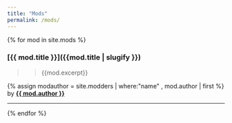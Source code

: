 ```yaml
---
title: "Mods"
permalink: /mods/
---
```

 {% for mod in site.mods %}
### **[{{ mod.title }}]({{mod.title | slugify }})** 
 > >{{mod.excerpt}}

{% assign modauthor = site.modders | where:"name" , mod.author | first %} by **[{{ mod.author }}](https://github.com/{{modauthor.github_id}})**

___
 {% endfor %}